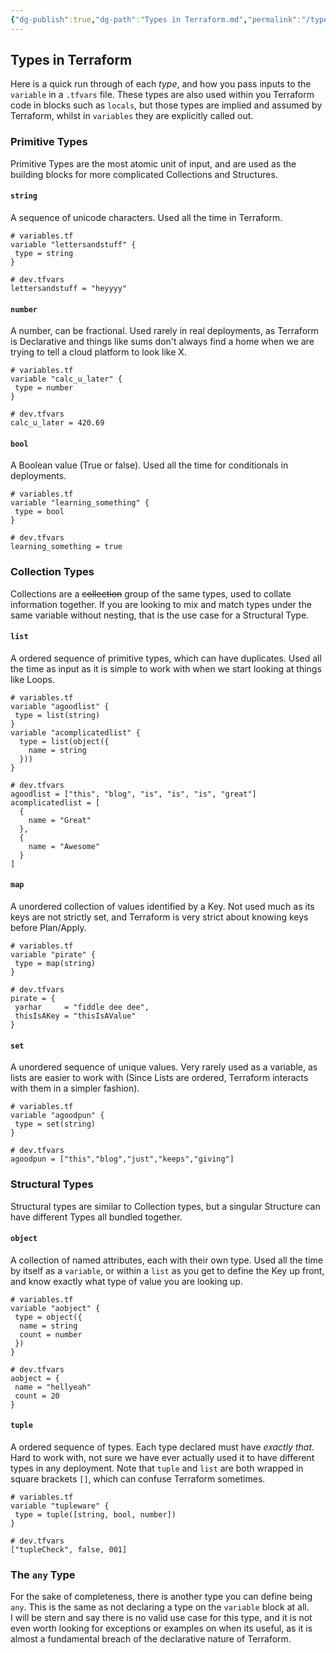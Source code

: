 ```yaml
---
{"dg-publish":true,"dg-path":"Types in Terraform.md","permalink":"/types-in-terraform/","tags":["notes"]}
---
```



## Types in Terraform

Here is a quick run through of each *type*, and how you pass inputs to the `variable` in a `.tfvars` file. These types are also used within you Terraform code in blocks such as `locals`, but those types are implied and assumed by Terraform, whilst in `variables` they are explicitly called out.

### Primitive Types

Primitive Types are the most atomic unit of input, and are used as the building blocks for more complicated Collections and Structures.

#### `string`

A sequence of unicode characters. Used all the time in Terraform.  

``` hcl [2-4]
# variables.tf
variable "lettersandstuff" {
 type = string
}
```

``` hcl[2]
# dev.tfvars
lettersandstuff = "heyyyy"
```

#### `number`

A number, can be fractional. Used rarely in real deployments, as Terraform is Declarative and things like sums don't always find a home when we are trying to tell a cloud platform to look like X.  

``` hcl[2-5]
# variables.tf
variable "calc_u_later" {
 type = number
}
```

``` hcl [2]
# dev.tfvars
calc_u_later = 420.69
```

#### `bool`

A Boolean value (True or false). Used all the time for conditionals in deployments.

``` hcl [2-5]
# variables.tf
variable "learning_something" {
 type = bool
}
```

``` hcl [2]
# dev.tfvars
learning_something = true
```

### Collection Types

Collections are a ~~collection~~ group of the same types, used to collate information together. If you are looking to mix and match types under the same variable without nesting, that is the use case for a Structural Type.

#### `list`

A ordered sequence of primitive types, which can have duplicates. Used all the time as input as it is simple to work with when we start looking at things like Loops.  

``` hcl [2-9]
# variables.tf
variable "agoodlist" {
 type = list(string)
}
variable "acomplicatedlist" {
  type = list(object({
    name = string
  }))
}
```

``` hcl[2-10]
# dev.tfvars
agoodlist = ["this", "blog", "is", "is", "is", "great"]
acomplicatedlist = [
  {
    name = "Great"
  },
  {
    name = "Awesome"
  }
]
```

#### `map`

A unordered collection of values identified by a Key. Not used much as its keys are not strictly set, and Terraform is very strict about knowing keys before Plan/Apply.

```hcl [2-7]
# variables.tf
variable "pirate" {
 type = map(string)
}
```

``` hcl[2-5]
# dev.tfvars
pirate = {
 yarhar     = "fiddle dee dee",
 thisIsAKey = "thisIsAValue"
}
```

#### `set`

A unordered sequence of unique values. Very rarely used as a variable, as lists are easier to work with (Since Lists are ordered, Terraform interacts with them in a simpler fashion).

```hcl[2-5]
# variables.tf
variable "agoodpun" {
 type = set(string)
}
```

``` hcl [2]
# dev.tfvars
agoodpun = ["this","blog","just","keeps","giving"]
```

### Structural Types

Structural types are similar to Collection types, but a singular Structure can have different Types all bundled together.

#### `object`

A collection of named attributes, each with their own type. Used all the time by itself as a `variable`, or within a `list` as you get to define the Key up front, and know exactly what type of value you are looking up.

```hcl [2-7]
# variables.tf
variable "aobject" {
 type = object({
  name = string
  count = number
 })
}
```

```hcl [2-10]
# dev.tfvars
aobject = {
 name = "hellyeah"
 count = 20
}
```

#### `tuple`

A ordered sequence of types. Each type declared must have *exactly that*. Hard to work with, not sure we have ever actually used it to have different types in any deployment. Note that `tuple` and `list` are both wrapped in square brackets `[]`, which can confuse Terraform sometimes.

``` hcl [2-5]
# variables.tf
variable "tupleware" {
 type = tuple([string, bool, number])
}
```

```hcl[2]
# dev.tfvars
["tupleCheck", false, 001]
```

### The `any` Type

For the sake of completeness, there is another type you can define being `any`. This is the same as not declaring a type on the `variable` block at all.  
I will be stern and say there is no valid use case for this type, and it is not even worth looking for exceptions or examples on when its useful, as it is almost a fundamental breach of the declarative nature of Terraform.
